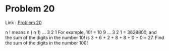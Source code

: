 Problem 20
=======

Link : [Problem 20](http://projecteuler.net/problem=20 "Problem 20")
 
  n ! means  n    ( n    1)   ...   3   2   1 
 For example, 10! = 10   9   ...   3   2   1 = 3628800, and the sum of the digits in the number 10! is 3 + 6 + 2 + 8 + 8 + 0 + 0 = 27. 
 Find the sum of the digits in the number 100! 

  
